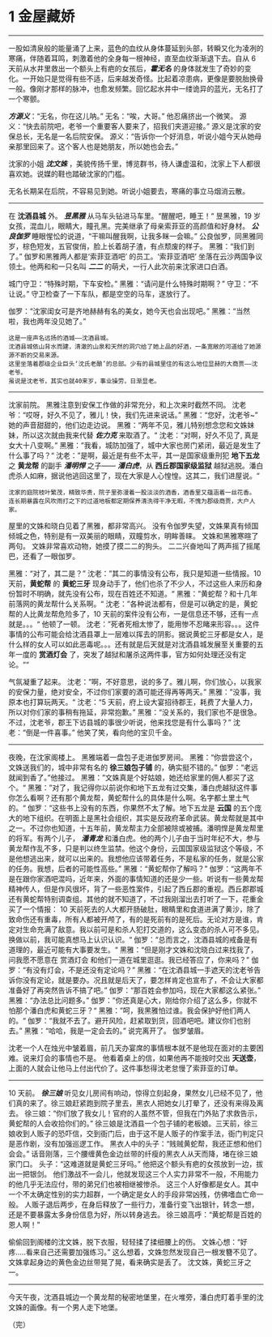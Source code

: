 # 1 金屋藏娇

---

<!-- s1 霍无名 登场与人物关系介绍 -->

一股如清泉般的能量涌了上来，蓝色的血纹从身体蔓延到头部，转瞬又化为凌冽的寒痛，伴随着耳鸣，刺激着他的全身每一根神经，直至血纹渐渐退下去。自从 6 天前从水井里救出一个额头上有疤的女孩后，**_霍无名_** 的身体就发生了奇妙的变化。一开始只是觉得有些不适，后来越发奇怪。比起着凉患病，更像是要脱胎换骨一般。像刚才那样的脉冲，也愈发频繁。回忆起水井中一缕诡异的蓝光，无名打了一个寒颤。

**_方源义_**：“无名，你在这儿呐。”
无名：“唉，大哥。” 他忍痛挤出一个微笑。
源义：“快去前院吧，老爷一个重要客人要来了，招我们夹道迎接。”
源义是沈家的安保总长，无名是一名后院安保。
源义：“告诉你一个好消息，听说小姐今天从她母亲那里回来了。这个客人也是她朋友，所以她也会去。”

沈家的小姐 **_沈文姝_** ，美貌传扬千里，博览群书，待人谦虚温和，沈家上下人都很喜欢她。说媒的鞋也踏破沈家的门槛。

无名长期呆在后院，不容易见到她。听说小姐要去，寒痛的事立马烟消云散。

---

<!-- s2 昱黑雅,公良伽罗 登场与人物关系介绍， 场景氛围介绍 -->

在 **沈酒县城** 外。
**_昱黑雅_** 从马车头钻进马车里。“醒醒吧，睡王！“
昱黑雅，19 岁女孩，混血儿，眼睛大，瞳孔黑。完美继承了母亲索菲亚的高颜值和好身材。
**_公良伽罗_** 睡眼惺忪的说道，“干嘛叫醒我啊，让我多眯一会嘛。”
公良伽罗，同黑雅同岁，棕色短发，五官俊俏，脸上长着胡子渣，有点颓废的样子。
黑雅：“我们到了。”
伽罗和黑雅两人都是‘索菲亚酒吧’ 的员工。‘索菲亚酒吧’ 坐落在云沙两国争议领土。他两和和一只名叫 **_二二_** 的萌犬，一行人此次前来沈家进口白酒。

城门守卫：“特殊时期，下车安检。”
黑雅：“请问是什么特殊时期啊？”
守卫：“不让说。”
守卫检查了一下车队，都是空空的马车，遂放行了。

伽罗：“沈家闺女可是齐地赫赫有名的美女，她今天也会出现吧。”
黑雅：“当然啦，我也两年没见她了。”

    这是一座声名远扬的酒城——沈酒县城。
    沈酒县城依山背水而建，清澈的山泉和天然的洞穴给了她上品的好酒，一条宽敞的河道给了她源源不断的交易来源。
    这里坐落着郡级企业巨头‘沈氏老酿’的总部。少有的县城里住的有这么地位显赫的大商贾——沈老爷。
    虽说是沈老爷，其实也就40来岁，事业操劳，日渐显老。

---

<!-- s3 故事背景介绍 -->

沈家前院。
黑雅注意到安保工作做的非常充分，和上次来时截然不同。
沈老爷：“哎呀，好久不见了，雅儿！快，我们先进来说话。”
黑雅：“您好，沈老爷~” 她的声音甜甜的，他们边走边说。
黑雅：“两年不见，雅儿特别想念您和文姝妹妹，所以这次就由我来代替 **_佐力克_** 来取酒了。“
沈老：“对啊，好久不见了, 真是女大十八变啊。”
黑雅：”我看，城防加强了，城中大家也房门紧闭，最近是发生了什么事了吗？“
沈老：”是啊，最近是有些不太平，其一是国家级重刑犯 **地下五龙** 之 **黄龙帮** 的副手 **_潘明悍_** 之子—— **_潘白虎_**，从 **西丘郡国家级监狱** 越狱逃脱。潘白虎杀人如麻，据说他逃回这里了，现在大家是人心惶惶。这其二，我们进屋说。“

    沈家的庭院枝叶繁茂，精致华贵，院子里弥漫着一股淡淡的酒香，酒香里又蕴涵着一丝花香。
    连长期暴露在风吹雨打之下的过道地板都定期保养清洗得干净无暇，不愧为郡级商贾，大户人家。

屋里的文姝和晓白见着了黑雅，都非常高兴。
没有令伽罗失望，文姝果真有倾国倾城之色，特别是有一双美丽的眼睛，双瞳剪水，明眸善睐。
文姝和黑雅寒暄了两句。
文姝非常喜欢动物，她摸了摸二二的狗头。
二二兴奋地叫了两声摇了摇尾巴，还看了一眼伽罗。

黑雅：“对了，其二是？”
沈老：”其二的事情没有公布，我只是知道一些情报。10 天前，**黄蛇帮** 的 **黄蛇三牙** 现身动手了，他们也杀了不少人，不过这些人来历和身份暂时不明确，就先没有公布，现在百姓还不知道。“
黑雅：”黄蛇帮？和十几年前落网的黄龙帮什么关系啊。“
沈老：”各种说法都有，但是可以确定的是，黄蛇帮的人比黄龙帮危险多了，10 天前的案件没有公布，一是信息还不够，还有一点就是。。。“ 他顿了一顿。
沈老：”死者死相太惨了，能用惨不忍睹来形容。。。这件事情的公布可能会给沈酒县罩上一层难以挥去的阴影。据说黄蛇三牙都是女人，是什么样的女人可以如此恶毒呢。。。还有就是后天就是对沈酒县城发展至关重要的五年一度的 **赏酒灯会** 了，突发了越狱和屠杀这两件事，官方如何处理还没有定论。““

气氛凝重了起来。
沈老：”啊，不好意思，说的多了。雅儿啊，你们放心，以我家的安保力量，绝对安全，不过你们家要的酒可能还得再等两天。”
黑雅：”没事，我原本也打算玩两天。“
沈老：“5 天前，府上设大宴招待郡王，耗费了大量人力，所以对你们家的事稍有拖延，非常抱歉。”
黑雅：“没关系的，我们家也不是很急。不过，沈老爷，郡王下访县城的事很少听说，他来找您是有什么事吗？”
沈老：“倒是一件喜事。” 他笑了笑，看向他的宝贝千金。

---

<!-- s4 昱黑雅,公良伽罗 对手戏 与 故事线梳理 -->

夜晚，在沈家阁楼上。
黑雅端着一盘包子走进伽罗房间。
黑雅：“你尝尝这个，文姝送我们的，城中非常有名的 **徐三娘包子铺** 的，确实挺不错的。”
伽罗：“老远就闻到香了。”他接过。
黑雅：”文姝真是个好姑娘，她还给家里的佣人都买了这个。“
黑雅：”对了，我记得你以前说你和地下五龙有过交集，潘白虎越狱这件事你怎么看啊？还有那个黄龙帮，黄蛇帮什么的具体是什么啊。名字都土里土气的。“
伽罗：“这些书上没有的东西，你果然不太了解。地下五龙是 **云国** 的五个庞大的地下组织。在明面上是黑社会组织，其实是反政府革命武装。黄龙帮就是其中之一。不过你也知道，十五年前，黄龙帮主力全部被除或被捕。潘明悍是黄龙帮里的将军。有两个儿子， **_潘青龙_** 和潘白虎。他的两个儿子由于当时年纪不大，参与黄龙帮作乱不多，只是判以终生监禁。他这个身份，云国国家级监狱这个等级，不是他想逃出来，就可以出来的。我想他应该带着任务，不是私家的任务，就是公家的任务。我想，后者的可能性高些。”
黑雅：“黄蛇帮你了解吗？”
伽罗：“这两年不是在跟你家酒吧混吗，近年来，外面的事情知道的还是少一些。听说有一些黄龙帮精神传人，但是作风很坏，背了一些恶性案件，引起了西丘郡的重视。西丘郡郡城还有黄蛇帮特别调查组。其他的就不知道了，不过我刚溜出去打听了一下，花重金买了一个情报：
10 天前死去的人大都开肠破肚，眼睛里和食道进满了黄沙，除了致命伤还有重毒，所有人都被开颅了，有的是死前有的是死后。无论对方是谁，肯定对生命充满了敌意。我以前可是和杀人犯打交道的，这么变态的杀人可不多见。换做以前，我可能真想马上认识认识。“
伽罗：“总而言之，沈酒县城的戒备是有道理的，最近可能有大事要发生。“
黑雅：“但是刚才文姝和沈晓白过来找我了，问我愿不愿意在 赏酒灯会 和他们一道在城里逛逛。我已经答应了，你来吗？”
伽罗：“有没有灯会，不是还没有定论吗？”
黑雅：“在沈酒县城一手遮天的沈老爷告诉你没有定论，就是要办。况且就是后天了，要怎样肯定也宣布了，不会让大家都准备好了再突然告诉不搞了吧。”
伽罗：“那百姓会参加吗，现在大家都这么紧张。”
黑雅：“办法总比问题多。”
伽罗：”你还真是心大，刚给你介绍了这么多，你就不怕那个潘白虎和黄蛇三牙？“
黑雅：”呵，我黑雅怕过谁。我会保护好他们两人的。“
伽罗：“我就不去了。避开风险，赶紧取到货，回酒吧吧。建议你们也别去。”
黑雅：“哈哈，我是一定会去的。” 说完离开了。
伽罗皱眉。

沈老一个人在烛光中皱着眉，前几天办宴席的事情根本就不是他现在面对的主要困难。说来灯会的事情也不是。
他看着桌上的信，如果他再不能按时交出 **天送壶**，上面的人就会让他马上付出代价了。这件事愁得沈老怠慢了索菲亚的订单。

---

<!-- s5 沈文姝 第二身份 -->

10 天前。
**_徐三娘_** 听见女儿房间有响动，惊得立刻起身，果然女儿已经不见了，他们真的来了。徐三娘赶紧跑到院子里去，黑衣人把她女儿打晕了，还没有来得及离去。
徐三娘：“你们放了我女儿！官府的人虽然不管，但我在门外贴了求救告示，黄蛇帮的人会收拾你们的。”
徐三娘是沈酒县一个包子铺的老板娘。三天前，徐三娘收到人贩子的恐吓信，交到衙门后，由于这不是人贩子的作案手法，衙门判定只是恶作剧，没有加强巡逻工作。
黑衣人中的头子：“贱贼黄蛇帮，我还正想和他们会会。”
话音刚落，三个腰缠黄色金边丝带的纤瘦的黑衣人从天而降，堵在徐三娘家门口。
头子：“这难道就是黄蛇三牙吗。” 他把这个额头有疤的女孩放到一边，拔出一把银剑。
他们激战不一会儿，他就发现这三个人实力非常不一般，不用能力的他几乎无法应付，带的弟兄们也被相继被惨杀。
这三个人好像都是女人。其中一个不太确定性别的实力超群，一个确定是女人的手段非常凶残，仿佛嗜血亡命一般。
人贩子退后两步，在身后释放了一些行力，准备行变飞出银针，转念一想，还是不要暴露太多身份信息为好，所以转身逃去。
徐三娘高呼：“黄蛇帮是百姓的恩人啊！”

偷偷回到阁楼的沈文姝，脱下衣服，轻轻揉了揉细腰上的伤。
文姝心想：“好疼…..看来自己还需要加强练习。”
这么想着，文姝忽然发现自己一根发簪不见了。文姝拿起身边的黄色金边丝带晃了晃，看来确实是丢了。
沈文姝，黄蛇三牙之一。

---

今天午夜，沈酒县城边一个黄龙帮的秘密地堡里，在火堆旁，潘白虎盯着手里的沈文姝的画像。有一个男人走下地堡。

（完）
